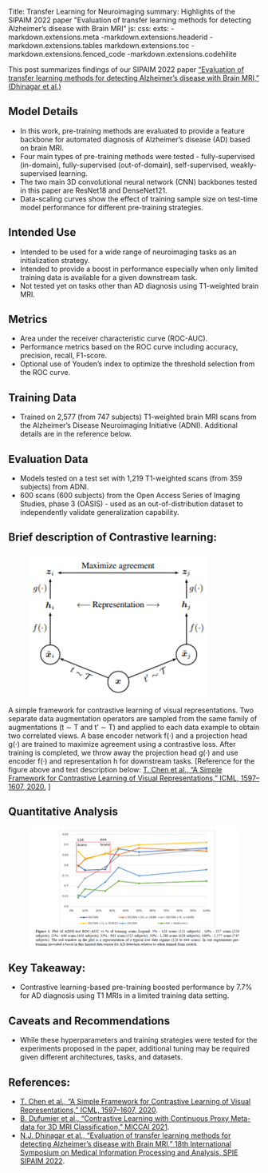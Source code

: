 Title: Transfer Learning for Neuroimaging 
summary: Highlights of the SIPAIM 2022 paper "Evaluation of transfer learning methods for detecting Alzheimer’s disease with Brain MRI"
js:
css:
exts:
    -markdown.extensions.meta
    -markdown.extensions.headerid
    -markdown.extensions.tables
    markdown.extensions.toc
    -markdown.extensions.fenced_code
    -markdown.extensions.codehilite

This post summarizes findings of our SIPAIM 2022 paper [“Evaluation of transfer learning methods for detecting Alzheimer’s disease with Brain MRI,” (Dhinagar et al.)](https://www.biorxiv.org/content/biorxiv/early/2022/10/12/2022.08.23.505030.full.pdf)

## Model Details
- In this work, pre-training methods are evaluated to provide a feature backbone for automated diagnosis of Alzheimer’s disease (AD) based on brain MRI.
- Four main types of pre-training methods were tested - fully-supervised (in-domain), fully-supervised (out-of-domain), self-supervised, weakly-supervised learning.
- The two main 3D convolutional neural network (CNN) backbones tested in this paper are ResNet18 and DenseNet121.
- Data-scaling curves show the effect of training sample size on test-time model performance for different pre-training strategies.

## Intended Use
- Intended to be used for a wide range of neuroimaging tasks as an initialization strategy.
- Intended to provide a boost in performance especially when only limited training data is available for a given downstream task.
- Not tested yet on tasks other than AD diagnosis using T1-weighted brain MRI.

## Metrics
- Area under the receiver characteristic curve (ROC-AUC).
- Performance metrics based on the ROC curve including accuracy, precision, recall, F1-score.
- Optional use of Youden’s index to optimize the threshold selection from the ROC curve.


## Training Data
- Trained on 2,577 (from 747 subjects) T1-weighted brain MRI scans from the Alzheimer’s Disease Neuroimaging Initiative (ADNI). Additional details are in the reference below.

## Evaluation Data
- Models tested on a test set with 1,219 T1-weighted scans (from 359 subjects) from ADNI.
- 600 scans (600 subjects) from the Open Access Series of Imaging Studies, phase 3 (OASIS) - used as an out-of-distribution dataset to independently validate generalization capability.

## Brief description of Contrastive learning: 

<figure class="image">
  <img src="../blogimages/tl_post_contrastive_learning.png" alt="">
  <figcaption></figcaption>
</figure>

A simple framework for contrastive learning of visual representations. Two separate data augmentation operators are sampled from the same family of augmentations (t ∼ T and t’ ∼ T) and applied to each data example to obtain two correlated views. A base encoder network f(·) and a projection head g(·) are trained to maximize agreement using a contrastive loss. After training is completed, we throw away the projection head g(·) and use encoder f(·) and representation h for downstream tasks. [Reference for the figure above and text description below: [T. Chen et al., “A Simple Framework for Contrastive Learning of Visual Representations,” ICML, 1597–1607, 2020.](https://arxiv.org/abs/2002.05709) ]







## Quantitative Analysis

<figure class="image">
  <img src="../blogimages/tl_post_result.png" alt="">
  <figcaption></figcaption>
</figure>


## Key Takeaway:
- Contrastive learning-based pre-training boosted performance by 7.7% for AD diagnosis using T1 MRIs in a limited training data setting.


## Caveats and Recommendations
- While these hyperparameters and training strategies were tested for the experiments proposed in the paper, additional tuning may be required given different architectures, tasks, and datasets.


## References:
- [T. Chen et al., “A Simple Framework for Contrastive Learning of Visual Representations,” ICML, 1597–1607, 2020](https://arxiv.org/abs/2002.05709).
- [B. Dufumier et al., “Contrastive Learning with Continuous Proxy Meta-data for 3D MRI Classification,” MICCAI 2021](https://arxiv.org/abs/2106.08808).
- [N.J. Dhinagar et al., “Evaluation of transfer learning methods for detecting Alzheimer’s disease with Brain MRI,” 18th International Symposium on Medical Information Processing and Analysis, SPIE SIPAIM 2022](https://www.biorxiv.org/content/biorxiv/early/2022/10/12/2022.08.23.505030.full.pdf).
